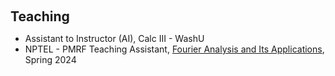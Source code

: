 <h1 id="teaching"></h1>

<h2 style="margin: 60px 0px 10px;">Teaching</h2>
<ul>

 <li>
  Assistant to Instructor (AI), Calc III - WashU
 </li>
 <li>
   NPTEL - PMRF Teaching Assistant, <a href="https://onlinecourses.nptel.ac.in/noc23_ma22/preview">Fourier Analysis and Its Applications</a>, Spring 2024
  </li>
  
</ul>

